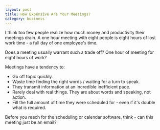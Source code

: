 ```yaml
---
layout: post
title: How Expensive Are Your Meetings?
category: business
---
```


I think too few people realize how much money and productivity their meetings
drain. A one hour meeting with eight people is eight hours of lost work time - a
full day of one employee's time.

Does a meeting usually warrant such a trade off? One hour of meeting for eight
hours of work? 

Meetings have a tendency to:

  * Go off topic quickly.
  * Waste time finding the right words / waiting for a turn to speak.
  * They transmit information at an incredible inefficient pace.
  * Rarely deal with real things. They are about words and speaking, not action.
  * Fill the full amount of time they were scheduled for - even if it's double
    what is required.

Before you reach for the scheduling or calendar software, think - can this
meeting just be an email? 
